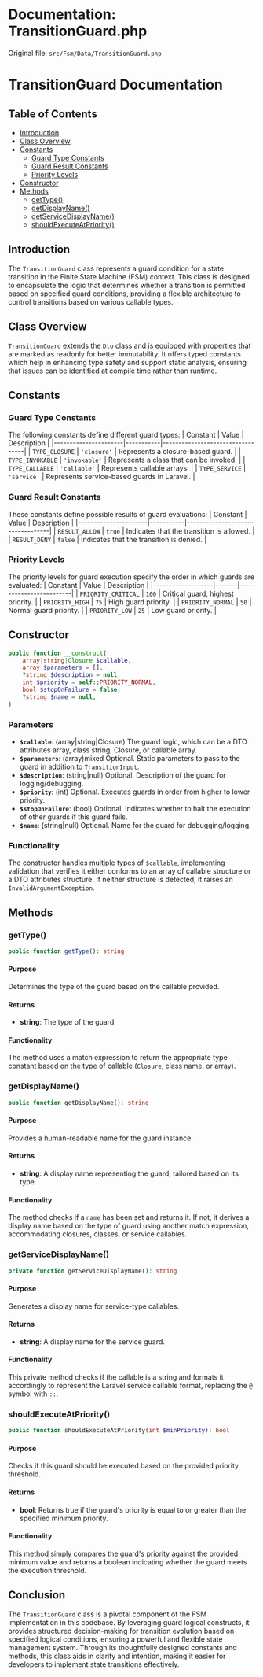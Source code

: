 # Documentation: TransitionGuard.php

Original file: `src/Fsm/Data/TransitionGuard.php`

# TransitionGuard Documentation

## Table of Contents

- [Introduction](#introduction)
- [Class Overview](#class-overview)
- [Constants](#constants)
  - [Guard Type Constants](#guard-type-constants)
  - [Guard Result Constants](#guard-result-constants)
  - [Priority Levels](#priority-levels)
- [Constructor](#constructor)
- [Methods](#methods)
  - [getType()](#gettype)
  - [getDisplayName()](#getdisplayname)
  - [getServiceDisplayName()](#getservicedisplayname)
  - [shouldExecuteAtPriority()](#shouldexecuteatpriority)

## Introduction

The `TransitionGuard` class represents a guard condition for a state transition in the Finite State Machine (FSM) context. This class is designed to encapsulate the logic that determines whether a transition is permitted based on specified guard conditions, providing a flexible architecture to control transitions based on various callable types.

## Class Overview

`TransitionGuard` extends the `Dto` class and is equipped with properties that are marked as readonly for better immutability. It offers typed constants which help in enhancing type safety and support static analysis, ensuring that issues can be identified at compile time rather than runtime.

## Constants

### Guard Type Constants

The following constants define different guard types:
| Constant              | Value     | Description                      |
|----------------------|-----------|----------------------------------|
| `TYPE_CLOSURE`       | `'closure'` | Represents a closure-based guard. |
| `TYPE_INVOKABLE`     | `'invokable'` | Represents a class that can be invoked. |
| `TYPE_CALLABLE`      | `'callable'` | Represents callable arrays. |
| `TYPE_SERVICE`       | `'service'` | Represents service-based guards in Laravel. |

### Guard Result Constants

These constants define possible results of guard evaluations:
| Constant              | Value     | Description                      |
|----------------------|-----------|----------------------------------|
| `RESULT_ALLOW`       | `true`    | Indicates that the transition is allowed. |
| `RESULT_DENY`        | `false`   | Indicates that the transition is denied. |

### Priority Levels

The priority levels for guard execution specify the order in which guards are evaluated:
| Constant          | Value | Description             |
|-------------------|-------|-------------------------|
| `PRIORITY_CRITICAL` | `100` | Critical guard, highest priority. |
| `PRIORITY_HIGH`     | `75`  | High guard priority.   |
| `PRIORITY_NORMAL`   | `50`  | Normal guard priority. |
| `PRIORITY_LOW`      | `25`  | Low guard priority.    |

## Constructor

```php
public function __construct(
    array|string|Closure $callable,
    array $parameters = [],
    ?string $description = null,
    int $priority = self::PRIORITY_NORMAL,
    bool $stopOnFailure = false,
    ?string $name = null,
)
```

### Parameters

- **`$callable`**: (array|string|Closure) The guard logic, which can be a DTO attributes array, class string, Closure, or callable array.
- **`$parameters`**: (array)mixed Optional. Static parameters to pass to the guard in addition to `TransitionInput`.
- **`$description`**: (string|null) Optional. Description of the guard for logging/debugging.
- **`$priority`**: (int) Optional. Executes guards in order from higher to lower priority.
- **`$stopOnFailure`**: (bool) Optional. Indicates whether to halt the execution of other guards if this guard fails.
- **`$name`**: (string|null) Optional. Name for the guard for debugging/logging.

### Functionality

The constructor handles multiple types of `$callable`, implementing validation that verifies it either conforms to an array of callable structure or a DTO attributes structure. If neither structure is detected, it raises an `InvalidArgumentException`.

## Methods

### getType()

```php
public function getType(): string
```

#### Purpose

Determines the type of the guard based on the callable provided.

#### Returns

- **string**: The type of the guard.

#### Functionality

The method uses a match expression to return the appropriate type constant based on the type of callable (`Closure`, class name, or array).

### getDisplayName()

```php
public function getDisplayName(): string
```

#### Purpose

Provides a human-readable name for the guard instance.

#### Returns

- **string**: A display name representing the guard, tailored based on its type.

#### Functionality

The method checks if a `name` has been set and returns it. If not, it derives a display name based on the type of guard using another match expression, accommodating closures, classes, or service callables.

### getServiceDisplayName()

```php
private function getServiceDisplayName(): string
```

#### Purpose

Generates a display name for service-type callables.

#### Returns

- **string**: A display name for the service guard.

#### Functionality

This private method checks if the callable is a string and formats it accordingly to represent the Laravel service callable format, replacing the `@` symbol with `::`.

### shouldExecuteAtPriority()

```php
public function shouldExecuteAtPriority(int $minPriority): bool
```

#### Purpose

Checks if this guard should be executed based on the provided priority threshold.

#### Returns

- **bool**: Returns true if the guard's priority is equal to or greater than the specified minimum priority.

#### Functionality

This method simply compares the guard's priority against the provided minimum value and returns a boolean indicating whether the guard meets the execution threshold.

## Conclusion

The `TransitionGuard` class is a pivotal component of the FSM implementation in this codebase. By leveraging guard logical constructs, it provides structured decision-making for transition evolution based on specified logical conditions, ensuring a powerful and flexible state management system. Through its thoughtfully designed constants and methods, this class aids in clarity and intention, making it easier for developers to implement state transitions effectively.